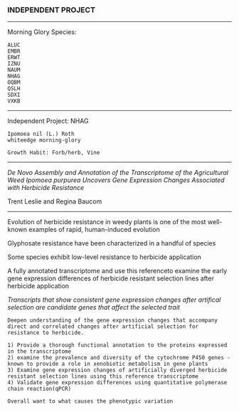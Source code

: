 ### INDEPENDENT PROJECT

---

Morning Glory Species:

	ALUC
	EMBR
	ERWT
	IZNU
	NAUM
	NHAG
	OQBM
	QSLH	
	SDXI	
	VXKB
	
----	
	
Independent Project: NHAG		
	
	Ipomoea nil (L.) Roth
	whiteedge morning-glory 

	Growth Habit: Forb/herb, Vine 

---

_De Novo Assembly and Annotation of the Transcriptome of the Agricultural Weed Ipomoea purpurea Uncovers Gene Expression Changes Associated with Herbicide Resistance_Trent Leslie and Regina Baucom

---Evolution of herbicide resistance in weedy plants is one of the most well-known examples of rapid, human-induced evolution
Glyphosate resistance have been characterized in a handful of species 
Some species exhibit low-level resistance to herbicide application
A fully annotated transcriptome and use this referenceto examine the early gene expression differences of herbicide resistant selection lines after herbicide application
_Transcripts that show consistent gene expression changes after artifical selection are candidate genes that affect the selected trait_

	Deepen understanding of the gene expression changes that accompany direct and correlated changes after artificial selection for resistance to herbicide.
	
	1) Provide a thorough functional annotation to the proteins expressed in the transcriptome
	2) examine the prevalence and diversity of the cytochrome P450 genes - known to provide a role in xenobiotic metabolism in gene plants
	3) Examine gene expression changes of artificially diverged herbicide resistant selection lines using this reference transcriptome
	4) Validate gene expression differences using quantitative polymerase chain reaction(qPCR)	Overall want to what causes the phenotypic variation 
	
	
	